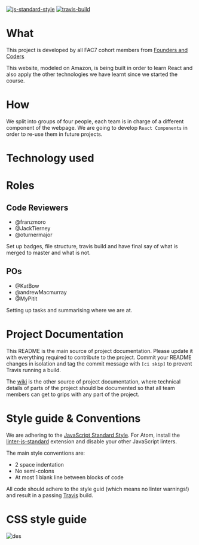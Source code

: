 [![js-standard-style](https://img.shields.io/badge/code%20style-standard-brightgreen.svg)](http://standardjs.com/)
[![travis-build](https://travis-ci.org/FAC7/amazon2.0.svg?branch=master)](https://travis-ci.org/FAC7/amazon2.0)

# What
This project is developed by all FAC7 cohort members from [Founders and Coders](http://www.foundersandcoders.com/)

This website, modeled on Amazon, is being built in order to learn React and also apply the other technologies we have learnt since we started the course.

# How
We split into groups of four people, each team is in charge of a different component of the webpage. We are going to develop ```React Components``` in order to re-use them in future projects.

# Technology used

# Roles
## Code Reviewers

* @franzmoro
* @JackTierney
* @oturnermajor

Set up badges, file structure, travis build and have final say of what is merged to master and what is not.

## POs

* @KatBow
* @andrewMacmurray
* @MyPitit

Setting up tasks and summarising where we are at.

# Project Documentation
This README is the main source of project documentation. Please update it with everything required to contribute to the project. Commit your README changes in isolation and tag the commit message with `[ci skip]` to prevent Travis running a build.

The [wiki](https://github.com/FAC7/amazon2.0/wiki) is the other source of project documentation, where technical details of parts of the project should be documented so that all team members can get to grips with any part of the project.

# Style guide & Conventions
We are adhering to the [JavaScript Standard Style](https://github.com/feross/standard). For Atom, install the [linter-js-standard](https://atom.io/packages/linter-js-standard) extension and disable your other JavaScript linters.

The main style conventions are:
* 2 space indentation
* No semi-colons
* At most 1 blank line between blocks of code

All code should adhere to the style guid (which means no linter warnings!) and result in a passing [Travis](https://travis-ci.org/FAC7/amazon2.0) build.

# CSS style guide

![des](https://cloud.githubusercontent.com/assets/2573931/13844160/e7efdbb2-ec2f-11e5-8869-ab5843efde22.png)

